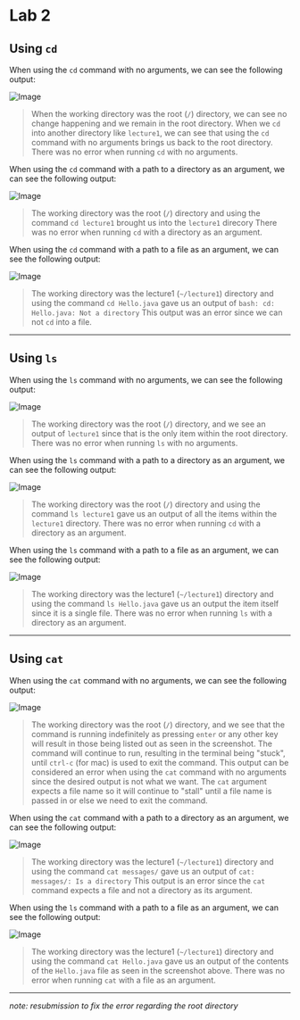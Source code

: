 # Lab 2

## Using `cd`
When using the `cd` command with no arguments, we can see the following output:

![Image](images/cd%20no%20arg.png) 

> When the working directory was the root (`/`) directory, we can see no change happening and we remain in the root directory.
When we `cd` into another directory like `lecture1`, we can see that using the `cd` command with no arguments brings us back to the root directory.
> There was no error when running `cd` with no arguments.

When using the `cd` command with a path to a directory as an argument, we can see the following output:

![Image](images/cd%20dir.png) 

> The working directory was the root (`/`) directory and using the command `cd lecture1` brought us into the `lecture1` direcory
> There was no error when running `cd` with a directory as an argument.

When using the `cd` command with a path to a file as an argument, we can see the following output:

![Image](images/cd%20file.png) 

> The working directory was the lecture1 (`~/lecture1`) directory and using the command `cd Hello.java` gave us an output of `bash: cd: Hello.java: Not a directory`
> This output was an error since we can not `cd` into a file.

---

## Using `ls`
When using the `ls` command with no arguments, we can see the following output:

![Image](images/ls%20no%20arg.png)

> The working directory was the root (`/`) directory, and we see an output of `lecture1` since that is the only item within the root directory. 
> There was no error when running `ls` with no arguments.

When using the `ls` command with a path to a directory as an argument, we can see the following output:

![Image](images/ls%20dir.png) 

> The working directory was the root (`/`) directory and using the command `ls lecture1` gave us an output of all the items within the `lecture1` directory.
> There was no error when running `cd` with a directory as an argument.

When using the `ls` command with a path to a file as an argument, we can see the following output:

![Image](images/ls%20file.png) 

> The working directory was the lecture1 (`~/lecture1`) directory and using the command `ls Hello.java` gave us an output the item itself since it is a single file.
> There was no error when running `ls` with a directory as an argument.

---

## Using `cat`
When using the `cat` command with no arguments, we can see the following output:

![Image](images/cat%20no%20arg.png)

> The working directory was the root (`/`) directory, and we see that the command is running indefinitely as pressing `enter` or any other key will result in those being listed out as seen in the screenshot. The command will continue to run, resulting in the terminal being "stuck", until `ctrl-c` (for mac) is used to exit the command. 
> This output can be considered an error when using the `cat` command with no arguments since the desired output is not what we want. The `cat` argument expects a file name so it will continue to "stall" until a file name is passed in or else we need to exit the command.

When using the `cat` command with a path to a directory as an argument, we can see the following output:

![Image](images/cat%20dir.png) 

> The working directory was the lecture1 (`~/lecture1`) directory and using the command `cat messages/` gave us an output of `cat: messages/: Is a directory`
> This output is an error since the `cat` command expects a file and not a directory as its argument.

When using the `ls` command with a path to a file as an argument, we can see the following output:

![Image](images/cat%20file.png) 

> The working directory was the lecture1 (`~/lecture1`) directory and using the command `cat Hello.java` gave us an output of the contents of the `Hello.java` file as seen in the screenshot above.
> There was no error when running `cat` with a file as an argument.

---
*note: resubmission to fix the error regarding the root directory*
